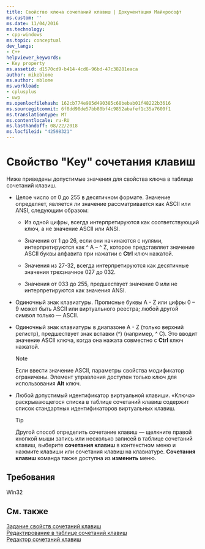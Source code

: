 ```yaml
---
title: Свойство ключа сочетаний клавиш | Документация Майкрософт
ms.custom: ''
ms.date: 11/04/2016
ms.technology:
- cpp-windows
ms.topic: conceptual
dev_langs:
- C++
helpviewer_keywords:
- Key property
ms.assetid: d1570cd9-b414-4cd6-96bd-47c38281eaca
author: mikeblome
ms.author: mblome
ms.workload:
- cplusplus
- uwp
ms.openlocfilehash: 162cb774e985d490385c68bebab01f48222b3616
ms.sourcegitcommit: 6f8dd98de57bb80bf4c9852abafef1c35a7600f1
ms.translationtype: MT
ms.contentlocale: ru-RU
ms.lasthandoff: 08/22/2018
ms.locfileid: "42598321"
---
```

# <a name="accelerator-key-property"></a>Свойство "Key" сочетания клавиш

Ниже приведены допустимые значения для свойства ключа в таблице сочетаний клавиш.

- Целое число от 0 до 255 в десятичном формате. Значение определяет, является ли значение рассматривается как ASCII или ANSI, следующим образом:

   - Из одной цифры, всегда интерпретируются как соответствующий ключ, а не значение ASCII или ANSI.

   - Значения от 1 до 26, если они начинаются с нулями, интерпретируются как ^ A – ^ Z, которое представляет значение ASCII буквы алфавита при нажатии с **Ctrl** ключ нажатой.

   - Значения из 27-32, всегда интерпретируются как десятичные значения трехзначное 027 до 032.

   - Значения от 033 до 255, предшествует значение 0 или не интерпретируются как значения ANSI.

- Одиночный знак клавиатуры. Прописные буквы A - Z или цифры 0 – 9 может быть ASCII или виртуального реестра; любой другой символ только — ASCII.

- Одиночный знак клавиатуры в диапазоне A - Z (только верхний регистр), предшествует знак вставки (^) (например, ^ C). Это вводит значение ASCII ключа, когда она нажата совместно с **Ctrl** ключ нажатой.

   > [!NOTE]
   > Если ввести значение ASCII, параметры свойства модификатор ограничены. Элемент управления доступен только ключ для использования **Alt** ключ.

- Любой допустимый идентификатор виртуальной клавиши. «Ключа» раскрывающегося списка в таблице сочетаний клавиш содержит список стандартных идентификаторов виртуальных клавиш.

   > [!TIP]
   > Другой способ определить сочетание клавиш — щелкните правой кнопкой мыши запись или несколько записей в таблице сочетаний клавиш, выберите **сочетания клавиш** в контекстном меню и нажмите клавиши или сочетания клавиш на клавиатуре. **Сочетания клавиш** команда также доступна из **изменить** меню.

## <a name="requirements"></a>Требования

Win32

## <a name="see-also"></a>См. также

[Задание свойств сочетаний клавиш](../windows/setting-accelerator-properties.md)  
[Редактирование в таблице сочетаний клавиш](../windows/editing-in-an-accelerator-table.md)  
[Редактор сочетаний клавиш](../windows/accelerator-editor.md)